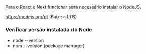 Para o React e Next funcionar será necessário instalar o NodeJS,

https://nodejs.org/pt (Baixe a LTS)

### Verificar versão instalada do Node

- node --version
- npm --version (package manager)
